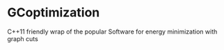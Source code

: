 # GCoptimization
C++11 friendly wrap of the popular Software for energy minimization with graph cuts
